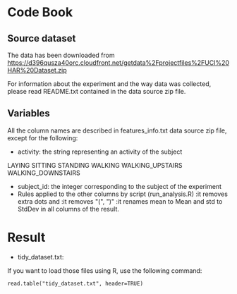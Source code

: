# Code Book

## Source dataset

The data has been downloaded from https://d396qusza40orc.cloudfront.net/getdata%2Fprojectfiles%2FUCI%20HAR%20Dataset.zip

For information about the experiment and the way data was collected, please read README.txt contained in the data source zip file.

## Variables

All the column names are described in features_info.txt data source zip file, except for the following:

* activity: the string representing an activity of the subject

LAYING
SITTING
STANDING
WALKING
WALKING_UPSTAIRS
WALKING_DOWNSTAIRS

* subject_id: the integer corresponding to the subject of the experiment
* Rules applied to the other columns by script (run_analysis.R)
 :it removes extra dots and 
 :it removes "(", ")" 
 :it renames mean to Mean and std to StdDev in all columns of the result.

# Result

* tidy_dataset.txt: 

If you want to load those files using R, use the following command:

```
read.table("tidy_dataset.txt", header=TRUE)
```